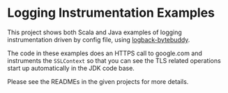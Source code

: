 # Logging Instrumentation Examples

This project shows both Scala and Java examples of logging instrumentation driven by config file, using [logback-bytebuddy](https://tersesystems.github.io/terse-logback/guide/instrumentation/).

The code in these examples does an HTTPS call to google.com and instruments the `SSLContext` so that you can see the TLS related operations start up automatically in the JDK code base.  

Please see the READMEs in the given projects for more details.
